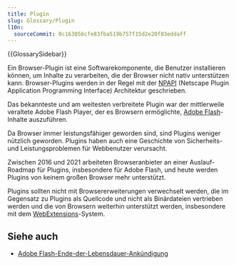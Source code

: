 ```yaml
---
title: Plugin
slug: Glossary/Plugin
l10n:
  sourceCommit: 0c163056cfe83fba519b757f15d2e20f83eddaff
---
```


{{GlossarySidebar}}

Ein Browser-Plugin ist eine Softwarekomponente, die Benutzer installieren können, um Inhalte zu verarbeiten, die der Browser nicht nativ unterstützen kann. Browser-Plugins werden in der Regel mit der [NPAPI](https://en.wikipedia.org/wiki/NPAPI) (Netscape Plugin Application Programming Interface) Architektur geschrieben.

Das bekannteste und am weitesten verbreitete Plugin war der mittlerweile veraltete Adobe Flash Player, der es Browsern ermöglichte, [Adobe Flash](/de/docs/Glossary/Adobe_Flash)-Inhalte auszuführen.

Da Browser immer leistungsfähiger geworden sind, sind Plugins weniger nützlich geworden. Plugins haben auch eine Geschichte von Sicherheits- und Leistungsproblemen für Webbenutzer verursacht.

Zwischen 2016 und 2021 arbeiteten Browseranbieter an einer Auslauf-Roadmap für Plugins, insbesondere für Adobe Flash, und heute werden Plugins von keinem großen Browser mehr unterstützt.

Plugins sollten nicht mit Browsererweiterungen verwechselt werden, die im Gegensatz zu Plugins als Quellcode und nicht als Binärdateien vertrieben werden und die von Browsern weiterhin unterstützt werden, insbesondere mit dem [WebExtensions](/de/docs/Glossary/WebExtensions)-System.

## Siehe auch

- [Adobe Flash-Ende-der-Lebensdauer-Ankündigung](https://blog.adobe.com/en/publish/2017/07/25/adobe-flash-update#gs.g8mmgf)
